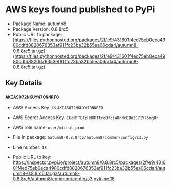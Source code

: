 # AWS keys found published to PyPi

* Package Name: autumn8
* Package Version: 0.8.8rc5
* Public URL to package: [https://files.pythonhosted.org/packages/2f/e9/431601f4ed75eb0eca4980cdfd8820676353ef911fc23ba32b55ea06cda4/autumn8-0.8.8rc5.tar.gz](https://files.pythonhosted.org/packages/2f/e9/431601f4ed75eb0eca4980cdfd8820676353ef911fc23ba32b55ea06cda4/autumn8-0.8.8rc5.tar.gz)

## Key Details

### `AKIASO72NKUYW7ONNRFO`

* AWS Access Key ID: `AKIASO72NKUYW7ONNRFO`
* AWS Secret Access Key: `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` 
* AWS role name: `user/michal_prod`
* File in package: `autumn8-0.8.8rc5/autumn8/common/config/s3.py`
* Line number: `18`

* Public URL to key: https://inspector.pypi.io/project/autumn8/0.8.8rc5/packages/2f/e9/431601f4ed75eb0eca4980cdfd8820676353ef911fc23ba32b55ea06cda4/autumn8-0.8.8rc5.tar.gz/autumn8-0.8.8rc5/autumn8/common/config/s3.py#line.18


